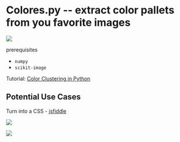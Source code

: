 # Colores.py -- extract color pallets from you favorite images

![](http://107.170.41.146/content/images/2014/May/nuance.png)

prerequisites

 - `numpy`
 - `scikit-image`


Tutorial: [Color Clustering in Python](http://107.170.41.146/color-clustering-in-python-2/)


## Potential Use Cases

Turn into a CSS - [jsfiddle](http://jsfiddle.net/mrcactu5/6WVaM/)

![](https://dl.dropboxusercontent.com/u/17949100/prDataMeetup/mosque-RioPiedras.png)

![](https://dl.dropboxusercontent.com/u/17949100/prDataMeetup/house-CSS.png)
